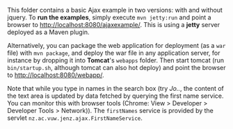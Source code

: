 This folder contains a basic Ajax example in two versions: with and without jquery. To **run the examples**, simply execute `mvn jetty:run` and point a browser to [http://localhost:8080/ajaxexample/](http://localhost:8080/ajaxexample/). 
This is using a **jetty** server deployed as a Maven plugin.

Alternatively, you can package the web application for deployment (as a `war` file) with `mvn package`, and deploy the war file in any application server, for 
instance by dropping it into **Tomcat**'s `webapps` folder.  Then start tomcat (run `bin/startup.sh`, although tomcat can also hot deploy) and point the browser to [http://localhost:8080/webapp/](http://localhost:8080/webapp/).

Note that while you type in names in the search box (try *Jo..*, the content of the text area is updated  by data
fetched  by  querying the first name service. You can monitor this with browser tools (Chrome:  View > Developer > Developer Tools > Network)). 
The `firstNames`  service is provided by the servlet `nz.ac.vuw.jenz.ajax.FirstNameService`.


